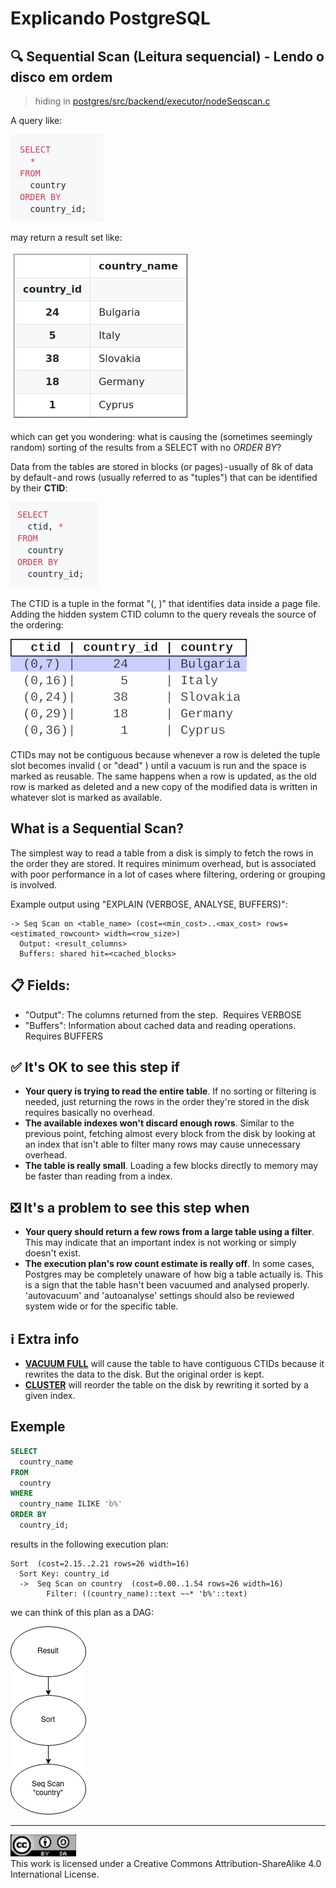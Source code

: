 [select-query]: ../../imgs/seqscan_select_query.png
[select-result]: ../../imgs/seqscan_select_result.png
[select-ctid]: ../../imgs/seqscan_select_ctid.png
[ctid-gif]: ../../imgs/seqscan_ctid.gif
[seqscan-execution-plan]: ../../imgs/seqscan_execution_plan_en-us.png
[license-cc]:../../imgs/license-cc.png

# Explicando PostgreSQL
## 🔍 Sequential Scan (Leitura sequencial) - Lendo o disco em ordem
> hiding in [postgres/src/backend/executor/nodeSeqscan.c](github.com/postgres/postgres/blob/master/src/backend/executor/nodeSeqscan.c)

A query like:

![select-query]

may return a result set  like:

![select-result]

which can get you wondering: what is causing the (sometimes seemingly random) sorting of the results from a SELECT with no _ORDER BY_?

Data from the tables are stored in blocks (or pages) - usually of 8k of data by default - and rows (usually referred to as "tuples") that can be identified by their **CTID**:

![select-ctid]

The CTID is a tuple in the format "(<block number>, <row offset>)" that identifies data inside a page file. Adding the hidden system CTID column  to the query reveals the source of the ordering:

![ctid-gif]

CTIDs may not be contiguous because whenever a row is deleted the tuple slot becomes invalid ( or "dead" ) until a vacuum is run and the space is marked as reusable. The same happens when a row is updated, as the old row is marked as deleted and a new copy of the modified data is written in whatever slot is marked as available.

## What is a Sequential Scan?
The simplest way to read a table from a disk is simply to fetch the rows in the order they are stored. It requires minimum overhead, but is associated with poor performance in a lot of cases where filtering, ordering or grouping is involved.

Example output using "EXPLAIN (VERBOSE, ANALYSE, BUFFERS)":
```
-> Seq Scan on <table_name> (cost=<min_cost>..<max_cost> rows=<estimated_rowcount> width=<row_size>)
  Output: <result_columns>
  Buffers: shared hit=<cached_blocks>
```
## 📋 Fields:
- "Output": The columns returned from the step. 
Requires VERBOSE
- "Buffers": Information about cached data and reading operations.
Requires BUFFERS

## ✅ It's OK to see this step if
- **Your query is trying to read the entire table**. If no sorting or filtering is needed, just returning the rows in the order they're stored in the disk requires basically no overhead.
- **The available indexes won't discard enough rows**. Similar to the previous point, fetching almost every block from the disk by looking at an index that isn't able to filter many rows may cause unnecessary overhead.
- **The table is really small**. Loading a few blocks directly to memory may be faster than reading from a index.

## ❎ It's a problem to see this step when
- **Your query should return a few rows from a large table using a filter**. This may indicate that an important index is not working or simply doesn't exist.
- **The execution plan's row count estimate is really off**. In some cases, Postgres may be completely unaware of how big a table actually is. This is a sign that the table hasn't been vacuumed and analysed properly. 'autovacuum' and 'autoanalyse' settings should also be reviewed system wide or for the specific table. 

## ℹ️ Extra info
- **[VACUUM FULL](https://www.postgresql.org/docs/current/sql-vacuum.html)** will cause the table to have contiguous CTIDs because it rewrites the data to the disk. But the original order is kept.
- **[CLUSTER](https://www.postgresql.org/docs/current/sql-cluster.html)** will reorder the table on the disk by rewriting it sorted by a given index.

## Exemple
```sql
SELECT
  country_name
FROM
  country
WHERE
  country_name ILIKE 'b%'
ORDER BY
  country_id;
```

results in the following execution plan:

```
Sort  (cost=2.15..2.21 rows=26 width=16)
  Sort Key: country_id
  ->  Seq Scan on country  (cost=0.00..1.54 rows=26 width=16)
        Filter: ((country_name)::text ~~* 'b%'::text)
```
we can think of this plan as a DAG:

![seqscan-execution-plan]

---

![license-cc]  
This work is licensed under a Creative Commons Attribution-ShareAlike 4.0 International License.